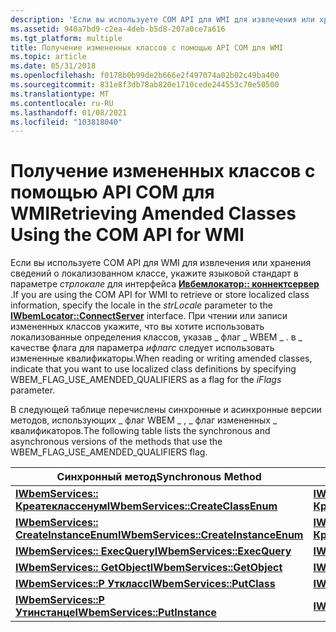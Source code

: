 ```yaml
---
description: 'Если вы используете COM API для WMI для извлечения или хранения сведений о локализованном классе, укажите языковой стандарт в параметре Стрлокале для интерфейса Ивбемлокатор:: Коннектсервер.'
ms.assetid: 940a7bd9-c2ea-4deb-b5d8-207a0ce7a616
ms.tgt_platform: multiple
title: Получение измененных классов с помощью API COM для WMI
ms.topic: article
ms.date: 05/31/2018
ms.openlocfilehash: f0178b0b99de2b666e2f497074a02b02c49ba400
ms.sourcegitcommit: 831e8f3db78ab820e1710cede244553c70e50500
ms.translationtype: MT
ms.contentlocale: ru-RU
ms.lasthandoff: 01/08/2021
ms.locfileid: "103818040"
---
```

# <a name="retrieving-amended-classes-using-the-com-api-for-wmi"></a><span data-ttu-id="144cb-103">Получение измененных классов с помощью API COM для WMI</span><span class="sxs-lookup"><span data-stu-id="144cb-103">Retrieving Amended Classes Using the COM API for WMI</span></span>

<span data-ttu-id="144cb-104">Если вы используете COM API для WMI для извлечения или хранения сведений о локализованном классе, укажите языковой стандарт в параметре *стрлокале* для интерфейса [**Ивбемлокатор:: коннектсервер**](/windows/desktop/api/Wbemcli/nf-wbemcli-iwbemlocator-connectserver) .</span><span class="sxs-lookup"><span data-stu-id="144cb-104">If you are using the COM API for WMI to retrieve or store localized class information, specify the locale in the *strLocale* parameter to the [**IWbemLocator::ConnectServer**](/windows/desktop/api/Wbemcli/nf-wbemcli-iwbemlocator-connectserver) interface.</span></span> <span data-ttu-id="144cb-105">При чтении или записи измененных классов укажите, что вы хотите использовать локализованные определения классов, указав \_ флаг \_ WBEM \_ . в \_ качестве флага для параметра *ифлагс* следует использовать измененные квалификаторы.</span><span class="sxs-lookup"><span data-stu-id="144cb-105">When reading or writing amended classes, indicate that you want to use localized class definitions by specifying WBEM\_FLAG\_USE\_AMENDED\_QUALIFIERS as a flag for the *iFlags* parameter.</span></span>

<span data-ttu-id="144cb-106">В следующей таблице перечислены синхронные и асинхронные версии методов, использующих \_ флаг WBEM \_ , \_ флаг измененных \_ квалификаторов.</span><span class="sxs-lookup"><span data-stu-id="144cb-106">The following table lists the synchronous and asynchronous versions of the methods that use the WBEM\_FLAG\_USE\_AMENDED\_QUALIFIERS flag.</span></span>



| <span data-ttu-id="144cb-107">Синхронный метод</span><span class="sxs-lookup"><span data-stu-id="144cb-107">Synchronous Method</span></span>                                                            | <span data-ttu-id="144cb-108">Асинхронный метод</span><span class="sxs-lookup"><span data-stu-id="144cb-108">Asynchronous Method</span></span>                                                                     |
|-------------------------------------------------------------------------------|-----------------------------------------------------------------------------------------|
| [<span data-ttu-id="144cb-109">**IWbemServices:: Креатеклассенум**</span><span class="sxs-lookup"><span data-stu-id="144cb-109">**IWbemServices::CreateClassEnum**</span></span>](/windows/desktop/api/WbemCli/nf-wbemcli-iwbemservices-createclassenum)       | [<span data-ttu-id="144cb-110">**IWbemServices:: Креатеклассенумасинк**</span><span class="sxs-lookup"><span data-stu-id="144cb-110">**IWbemServices::CreateClassEnumAsync**</span></span>](/windows/desktop/api/WbemCli/nf-wbemcli-iwbemservices-createclassenumasync)       |
| [<span data-ttu-id="144cb-111">**IWbemServices:: CreateInstanceEnum**</span><span class="sxs-lookup"><span data-stu-id="144cb-111">**IWbemServices::CreateInstanceEnum**</span></span>](/windows/desktop/api/WbemCli/nf-wbemcli-iwbemservices-createinstanceenum) | [<span data-ttu-id="144cb-112">**IWbemServices:: Креатеинстанцеенумасинк**</span><span class="sxs-lookup"><span data-stu-id="144cb-112">**IWbemServices::CreateInstanceEnumAsync**</span></span>](/windows/desktop/api/WbemCli/nf-wbemcli-iwbemservices-createinstanceenumasync) |
| [<span data-ttu-id="144cb-113">**IWbemServices:: ExecQuery**</span><span class="sxs-lookup"><span data-stu-id="144cb-113">**IWbemServices::ExecQuery**</span></span>](/windows/desktop/api/WbemCli/nf-wbemcli-iwbemservices-execquery)                   | [<span data-ttu-id="144cb-114">**IWbemServices:: Ексеккуерясинк**</span><span class="sxs-lookup"><span data-stu-id="144cb-114">**IWbemServices::ExecQueryAsync**</span></span>](/windows/desktop/api/WbemCli/nf-wbemcli-iwbemservices-execqueryasync)                   |
| [<span data-ttu-id="144cb-115">**IWbemServices:: GetObject**</span><span class="sxs-lookup"><span data-stu-id="144cb-115">**IWbemServices::GetObject**</span></span>](/windows/desktop/api/WbemCli/nf-wbemcli-iwbemservices-getobject)                   | [<span data-ttu-id="144cb-116">**IWbemServices:: Жетобжектасинк**</span><span class="sxs-lookup"><span data-stu-id="144cb-116">**IWbemServices::GetObjectAsync**</span></span>](/windows/desktop/api/WbemCli/nf-wbemcli-iwbemservices-getobjectasync)                   |
| [<span data-ttu-id="144cb-117">**IWbemServices::P Уткласс**</span><span class="sxs-lookup"><span data-stu-id="144cb-117">**IWbemServices::PutClass**</span></span>](/windows/desktop/api/WbemCli/nf-wbemcli-iwbemservices-putclass)                     | [<span data-ttu-id="144cb-118">**IWbemServices::P Утклассасинк**</span><span class="sxs-lookup"><span data-stu-id="144cb-118">**IWbemServices::PutClassAsync**</span></span>](/windows/desktop/api/WbemCli/nf-wbemcli-iwbemservices-putclassasync)                     |
| [<span data-ttu-id="144cb-119">**IWbemServices::P Утинстанце**</span><span class="sxs-lookup"><span data-stu-id="144cb-119">**IWbemServices::PutInstance**</span></span>](/windows/desktop/api/WbemCli/nf-wbemcli-iwbemservices-putinstance)               | [<span data-ttu-id="144cb-120">**IWbemServices::P Утинстанцеасинк**</span><span class="sxs-lookup"><span data-stu-id="144cb-120">**IWbemServices::PutInstanceAsync**</span></span>](/windows/desktop/api/WbemCli/nf-wbemcli-iwbemservices-putinstanceasync)               |



 

 

 




